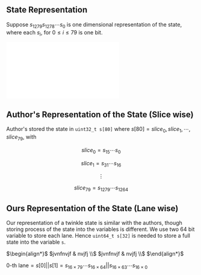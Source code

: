 
## State Representation
Suppose $s_{1279} s_{1278} \cdots s_0$ is one dimensional representation of the state, where each $s_i$, for $0 \leq i \leq 79$ is one bit.

![twinkle state](state.pdf)

## Author's Representation of the State (Slice wise)
Author's stored the state in `uint32_t s[80]` where $s[80] = {slice_0, slice_1, \cdots, slice_{79}}$,
with

$$slice_0 = s_{15} \cdots s_{0}$$

$$slice_1 = s_{31} \cdots s_{16}$$

$$\vdots$$

$$slice_{79} = s_{1279} \cdots s_{1264}$$

## Ours Representation of the State (Lane wise)
Our representation of a twinkle state is similar with the authors, though storing process of the
state into the variables is different. We use two 64 bit variable to store each lane. Hence
`uint64_t s[32]` is needed to store a full state into the variable `s`.

$\begin{align*}$
$jvnfnvjf & nvjfj \\$
$jvnfnvjf & nvjfj \\$
$\end{align*}$

$0\text{-th lane} = s[0]$||$s[1] = s_{16\times 79} \cdots s_{16\times 64} ||  s_{16\times 63} \cdots s_{16\times 0}$ 
